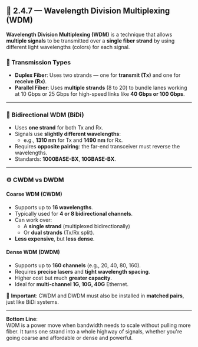 ## 🌈 2.4.7 — Wavelength Division Multiplexing (WDM)

**Wavelength Division Multiplexing (WDM)** is a technique that allows **multiple signals** to be transmitted over a **single fiber strand** by using different light wavelengths (colors) for each signal.

### 🔁 Transmission Types

- **Duplex Fiber**: Uses two strands — one for **transmit (Tx)** and one for **receive (Rx)**.
- **Parallel Fiber**: Uses **multiple strands** (8 to 20) to bundle lanes working at 10 Gbps or 25 Gbps for high-speed links like **40 Gbps or 100 Gbps**.

---

### 🔄 Bidirectional WDM (BiDi)

- Uses **one strand** for both Tx and Rx.
- Signals use **slightly different wavelengths**:
  - e.g., **1310 nm** for Tx and **1490 nm** for Rx.
- Requires **opposite pairing**: the far-end transceiver must reverse the wavelengths.
- Standards: **1000BASE-BX**, **10GBASE-BX**.

---

### ⚙️ CWDM vs DWDM

#### Coarse WDM (CWDM)
- Supports up to **16 wavelengths**.
- Typically used for **4 or 8 bidirectional channels**.
- Can work over:
  - A **single strand** (multiplexed bidirectionally)
  - Or **dual strands** (Tx/Rx split).
- **Less expensive**, but **less dense**.

#### Dense WDM (DWDM)
- Supports up to **160 channels** (e.g., 20, 40, 80, 160).
- Requires **precise lasers** and **tight wavelength spacing**.
- Higher cost but much **greater capacity**.
- Ideal for **multi-channel 1G, 10G, 40G** Ethernet.

🔧 **Important**: CWDM and DWDM must also be installed in **matched pairs**, just like BiDi systems.

---

**Bottom Line**:  
WDM is a power move when bandwidth needs to scale without pulling more fiber. It turns one strand into a whole highway of signals, whether you're going coarse and affordable or dense and powerful.
